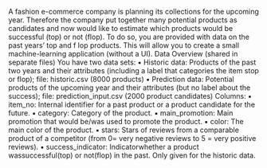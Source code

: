 A fashion e-commerce company is planning its collections for the upcoming year. Therefore the company 
put together many potential products as candidates and now would like to estimate which products 
would be successful (top) or not (flop). To do so, you are provided with data on the past years’ top and 
f
 lop products. This will allow you to create a small machine-learning application (without a UI). 
Data Overview (shared in separate files) 
You have two data sets: 
▪ Historic data: Products of the past two years and their attributes (including a label that categories the 
item stop or flop); file: historic.csv (8000 products) 
▪ Prediction data: Potential products of the upcoming year and their attributes (but no label about the 
success); file: prediction_input.csv (2000 product candidates) 
Columns: 
▪ item_no: Internal identifier for a past product or a product candidate for the 
future. ▪ category: Category of the product. 
▪ main_promotion: Main promotion that would be/was used to promote the 
product. 
▪ color: The main color of the product. 
▪ stars: Stars of reviews from a comparable product of a competitor (from 0= very negative reviews to 5 
= very positive reviews). 
▪ success_indicator: Indicatorwhether a product wassuccessful(top) or not(flop) in the past. Only given 
for the historic data. 
